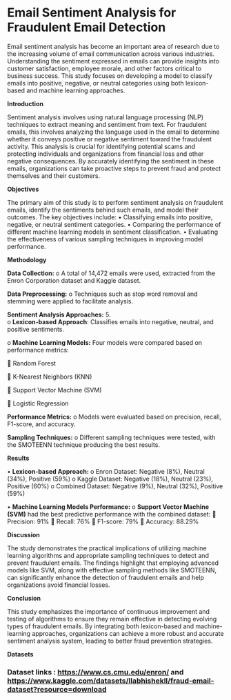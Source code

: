 # Email Sentiment Analysis for Fraudulent Email Detection

Email sentiment analysis has become an important area of research due to the increasing volume of email communication across various industries. Understanding the sentiment expressed in emails can provide insights into customer satisfaction, employee morale, and other factors critical to business success. This study focuses on developing a model to classify emails into positive, negative, or neutral categories using both lexicon-based and machine learning approaches.

**Introduction**

Sentiment analysis involves using natural language processing (NLP) techniques to extract meaning and sentiment from text. For fraudulent emails, this involves analyzing the language used in the email to determine whether it conveys positive or negative sentiment toward the fraudulent activity. This analysis is crucial for identifying potential scams and protecting individuals and organizations from financial loss and other negative consequences. By accurately identifying the sentiment in these emails, organizations can take proactive steps to prevent fraud and protect themselves and their customers.

**Objectives**

The primary aim of this study is to perform sentiment analysis on fraudulent emails, identify the sentiments behind such emails, and model their outcomes. The key objectives include:
•	Classifying emails into positive, negative, or neutral sentiment categories.
•	Comparing the performance of different machine learning models in sentiment classification.
•	Evaluating the effectiveness of various sampling techniques in improving model performance.

**Methodology**

**Data Collection:**
o	A total of 14,472 emails were used, extracted from the Enron Corporation dataset and Kaggle dataset.

**Data Preprocessing:**
o	Techniques such as stop word removal and stemming were applied to facilitate analysis.

**Sentiment Analysis Approaches:**
5.	
o	**Lexicon-based Approach**: Classifies emails into negative, neutral, and positive sentiments.

o	**Machine Learning Models:** Four models were compared based on performance metrics:

	Random Forest

	K-Nearest Neighbors (KNN)

	Support Vector Machine (SVM)

	Logistic Regression

**Performance Metrics:**
o	Models were evaluated based on precision, recall, F1-score, and accuracy.

**Sampling Techniques:**
o	Different sampling techniques were tested, with the SMOTEENN technique producing the best results.

**Results**

•	**Lexicon-based Approach:**
o	Enron Dataset: Negative (8%), Neutral (34%), Positive (59%)
o	Kaggle Dataset: Negative (18%), Neutral (23%), Positive (60%)
o	Combined Dataset: Negative (9%), Neutral (32%), Positive (59%)

•	**Machine Learning Models Performance:**
o	**Support Vector Machine (SVM)** had the best predictive performance with the combined dataset:
	Precision: 91%
	Recall: 76%
	F1-score: 79%
	Accuracy: 88.29%

**Discussion**

The study demonstrates the practical implications of utilizing machine learning algorithms and appropriate sampling techniques to detect and prevent fraudulent emails. The findings highlight that employing advanced models like SVM, along with effective sampling methods like SMOTEENN, can significantly enhance the detection of fraudulent emails and help organizations avoid financial losses.

**Conclusion**

This study emphasizes the importance of continuous improvement and testing of algorithms to ensure they remain effective in detecting evolving types of fraudulent emails. By integrating both lexicon-based and machine-learning approaches, organizations can achieve a more robust and accurate sentiment analysis system, leading to better fraud prevention strategies.

**Datasets**

### Dataset links : https://www.cs.cmu.edu/enron/ and  https://www.kaggle.com/datasets/llabhishekll/fraud-email-dataset?resource=download


